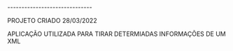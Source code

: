 *------------------------------*

PROJETO CRIADO 28/03/2022


APLICAÇÃO UTILIZADA PARA TIRAR DETERMIADAS INFORMAÇÕES DE UM XML


